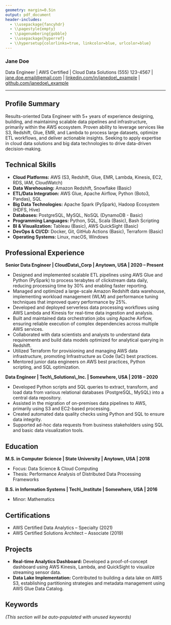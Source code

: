 ```yaml
---
geometry: margin=0.5in
output: pdf_document
header-includes:
  - \\usepackage{fancyhdr}
  - \\pagestyle{empty}
  - \\pagenumbering{gobble}
  - \\usepackage{hyperref}
  - \\hypersetup{colorlinks=true, linkcolor=blue, urlcolor=blue}
---
```


### Jane Doe
Data Engineer | AWS Certified | Cloud Data Solutions
(555) 123-4567 | jane.doe.email@email.com | [linkedin.com/in/janedoe\\_example](https://linkedin.com/in/janedoe-example) | [github.com/janedoe\\_example](https://github.com/janedoe-example)

---

## Profile Summary

Results-oriented Data Engineer with 5+ years of experience designing, building, and maintaining scalable data pipelines and infrastructure, primarily within the AWS ecosystem. Proven ability to leverage services like S3, Redshift, Glue, EMR, and Lambda to process large datasets, optimize ETL workflows, and deliver actionable insights. Seeking to apply expertise in cloud data solutions and big data technologies to drive data-driven decision-making.

## Technical Skills

*   **Cloud Platforms:** AWS (S3, Redshift, Glue, EMR, Lambda, Kinesis, EC2, RDS, IAM, CloudWatch)
*   **Data Warehousing:** Amazon Redshift, Snowflake (Basic)
*   **ETL/Data Integration:** AWS Glue, Apache Airflow, Python (Boto3, Pandas), SQL
*   **Big Data Technologies:** Apache Spark (PySpark), Hadoop Ecosystem (HDFS, Hive)
*   **Databases:** PostgreSQL, MySQL, NoSQL (DynamoDB - Basic)
*   **Programming Languages:** Python, SQL, Scala (Basic), Bash Scripting
*   **BI & Visualization:** Tableau (Basic), AWS QuickSight (Basic)
*   **DevOps & CI/CD:** Docker, Git, GitHub Actions (Basic), Terraform (Basic)
*   **Operating Systems:** Linux, macOS, Windows

## Professional Experience

**Senior Data Engineer | CloudData\\_Corp | Anytown, USA | 2020 – Present**

*   Designed and implemented scalable ETL pipelines using AWS Glue and Python (PySpark) to process terabytes of clickstream data daily, reducing processing time by 30% and enabling faster reporting.
*   Managed and optimized a large-scale Amazon Redshift data warehouse, implementing workload management (WLM) and performance tuning techniques that improved query performance by 25%.
*   Developed and deployed serverless data processing workflows using AWS Lambda and Kinesis for real-time data ingestion and analysis.
*   Built and maintained data orchestration jobs using Apache Airflow, ensuring reliable execution of complex dependencies across multiple AWS services.
*   Collaborated with data scientists and analysts to understand data requirements and build data models optimized for analytical querying in Redshift.
*   Utilized Terraform for provisioning and managing AWS data infrastructure, promoting Infrastructure as Code (IaC) best practices.
*   Mentored junior data engineers on AWS best practices, Python scripting, and SQL optimization.

**Data Engineer | Tech\\_Solutions\\_Inc. | Somewhere, USA | 2018 – 2020**

*   Developed Python scripts and SQL queries to extract, transform, and load data from various relational databases (PostgreSQL, MySQL) into a central data repository.
*   Assisted in the migration of on-premises data pipelines to AWS, primarily using S3 and EC2-based processing.
*   Created automated data quality checks using Python and SQL to ensure data integrity.
*   Supported ad-hoc data requests from business stakeholders using SQL and basic data visualization tools.

## Education

**M.S. in Computer Science | State University | Anytown, USA | 2018**
*   Focus: Data Science & Cloud Computing
*   Thesis: Performance Analysis of Distributed Data Processing Frameworks

**B.S. in Information Systems | Tech\\_Institute | Somewhere, USA | 2016**
*   Minor: Mathematics

## Certifications

*   AWS Certified Data Analytics – Specialty (2021)
*   AWS Certified Solutions Architect – Associate (2019)

## Projects

*   **Real-time Analytics Dashboard:** Developed a proof-of-concept dashboard using AWS Kinesis, Lambda, and QuickSight to visualize streaming sensor data.
*   **Data Lake Implementation:** Contributed to building a data lake on AWS S3, establishing partitioning strategies and metadata management using AWS Glue Data Catalog.

## Keywords

*(This section will be auto-populated with unused keywords)*
